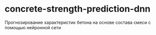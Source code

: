 # concrete-strength-prediction-dnn
Прогнозирование характеристик бетона на основе состава смеси с помощью нейронной сети
